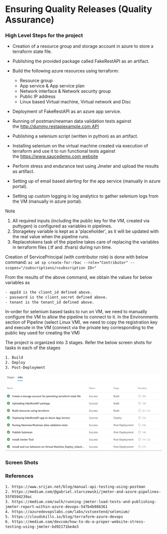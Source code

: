 # Ensuring Quality Releases (Quality Assurance)

### High Level Steps for the project

- Creation of a resource group and storage account in azure to store a terraform state file.
- Publishing the provided package called FakeRestAPI as an artifact.
- Build the following azure resources using terraform:
	- Resource group
	- App service & App service plan
	- Network interface & Network security group
	- Public IP address
	- Linux based Virtual machine, Virtual network and Disc

- Deployment of FakeRestAPI as an azure app service.
- Running of postman/newman data validation tests against the http://dummy.restapiexample.com API 
- Publishing a selenium script (written in python) as an artifact.
- Installing selenium on the virtual machine created via execution of terraform and use it to run functional tests against the https://www.saucedemo.com website
- Perform stress and endurance test using Jmeter and upload the results as artifact.
- Setting up of email based alerting for the app service (manually in azure portal).
- Setting up custom logging in log analytics to gather selenium logs from the VM (manually in azure portal).

Note
1. All required inputs (including the public key for the VM, created via puttygen) is configured as variables in pipelines. 
2. Storagekey variable is kept as a 'placeholder', as it will be updated with the real value when the pipeline runs.
3. Replacetokens task of the pipeline takes care of replacing the variables in terraform files (.tf and .tfvars) during run time.
	
	
Creation of ServicePrincipal (with contributor role) is done with below command:
	```
	az ad sp create-for-rbac --role="Contributor" --scopes="/subscriptions/<subscription ID>"
	```

From the results of the above command, we obtain the values for below variables as

	- appId is the client_id defined above.
	- password is the client_secret defined above.
	- tenant is the tenant_id defined above.


In-order for selenium based tasks to run on VM, we need to manually configure the VM to allow the pipeline to connect to it. In the Environments section of Pipeline (select Linux VM), we need to copy the registration key and execute in the VM (connect via  the private key corresponding to the public key used for creating the VM)



The project is organized into 3 stages. Refer the below screen shots for tasks in each of the stages

	1. Build
	2. Deploy
	3. Post-Deployment
	
![alt text](https://github.com/lalprasad/Ud-Project3-Submission/blob/main/Screenshots%20and%20Logs/Azure%20Devops%20Pipeline/Jobs_Stages.PNG)

### Screen Shots

### References

	1. https://www.srijan.net/blog/manual-api-testing-using-postman
	2. https://medium.com/@gabriel.starczewski/jmeter-and-azure-pipelines-55f0594239ac
	3. https://medium.com/swlh/running-jmeter-load-tests-and-publishing-jmeter-report-within-azure-devops-547b4b986361
	4. https://azuredevopslabs.com/labs/vstsextend/selenium/
	5. https://cloudskills.io/blog/terraform-azure-devops
	6. https://medium.com/devcom/how-to-do-a-proper-website-stress-testing-using-jmeter-bd92171be4e3
	
